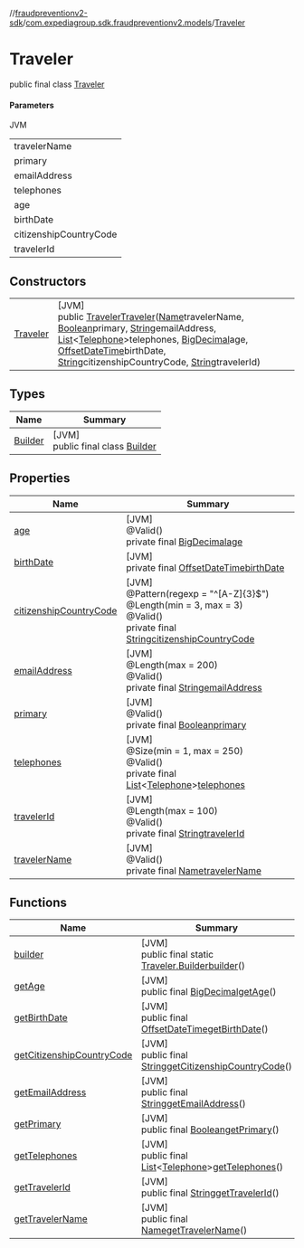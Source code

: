 //[fraudpreventionv2-sdk](../../../index.md)/[com.expediagroup.sdk.fraudpreventionv2.models](../index.md)/[Traveler](index.md)

# Traveler

public final class [Traveler](index.md)

#### Parameters

JVM

| |
|---|
| travelerName |
| primary | Indicator for one of the travelers who is the primary traveler. One traveler in each itinerary item must be listed as primary. By default, for a single traveler this should be set to `true`. |
| emailAddress | Email address associated with the traveler as supplied by the partner system. |
| telephones |
| age | Age of the traveler. |
| birthDate | Date of birth for traveler, in ISO-8601 date and time format `yyyy-MM-ddTHH:mm:ss.SSSZ`. |
| citizenshipCountryCode | The alpha-3 ISO country code of the traveler's nationality. |
| travelerId | A unique identifier for travelers in the transaction. |

## Constructors

| | |
|---|---|
| [Traveler](-traveler.md) | [JVM]<br>public [Traveler](index.md)[Traveler](-traveler.md)([Name](../-name/index.md)travelerName, [Boolean](https://docs.oracle.com/javase/8/docs/api/java/lang/Boolean.html)primary, [String](https://docs.oracle.com/javase/8/docs/api/java/lang/String.html)emailAddress, [List](https://docs.oracle.com/javase/8/docs/api/java/util/List.html)&lt;[Telephone](../-telephone/index.md)&gt;telephones, [BigDecimal](https://docs.oracle.com/javase/8/docs/api/java/math/BigDecimal.html)age, [OffsetDateTime](https://docs.oracle.com/javase/8/docs/api/java/time/OffsetDateTime.html)birthDate, [String](https://docs.oracle.com/javase/8/docs/api/java/lang/String.html)citizenshipCountryCode, [String](https://docs.oracle.com/javase/8/docs/api/java/lang/String.html)travelerId) |

## Types

| Name | Summary |
|---|---|
| [Builder](-builder/index.md) | [JVM]<br>public final class [Builder](-builder/index.md) |

## Properties

| Name | Summary |
|---|---|
| [age](index.md#158567337%2FProperties%2F-173342751) | [JVM]<br>@Valid()<br>private final [BigDecimal](https://docs.oracle.com/javase/8/docs/api/java/math/BigDecimal.html)[age](index.md#158567337%2FProperties%2F-173342751) |
| [birthDate](index.md#-72238309%2FProperties%2F-173342751) | [JVM]<br>private final [OffsetDateTime](https://docs.oracle.com/javase/8/docs/api/java/time/OffsetDateTime.html)[birthDate](index.md#-72238309%2FProperties%2F-173342751) |
| [citizenshipCountryCode](index.md#-1221687213%2FProperties%2F-173342751) | [JVM]<br>@Pattern(regexp = &quot;^[A-Z]{3}$&quot;)<br>@Length(min = 3, max = 3)<br>@Valid()<br>private final [String](https://docs.oracle.com/javase/8/docs/api/java/lang/String.html)[citizenshipCountryCode](index.md#-1221687213%2FProperties%2F-173342751) |
| [emailAddress](index.md#635325018%2FProperties%2F-173342751) | [JVM]<br>@Length(max = 200)<br>@Valid()<br>private final [String](https://docs.oracle.com/javase/8/docs/api/java/lang/String.html)[emailAddress](index.md#635325018%2FProperties%2F-173342751) |
| [primary](index.md#-1481207162%2FProperties%2F-173342751) | [JVM]<br>@Valid()<br>private final [Boolean](https://docs.oracle.com/javase/8/docs/api/java/lang/Boolean.html)[primary](index.md#-1481207162%2FProperties%2F-173342751) |
| [telephones](index.md#-1916548285%2FProperties%2F-173342751) | [JVM]<br>@Size(min = 1, max = 250)<br>@Valid()<br>private final [List](https://docs.oracle.com/javase/8/docs/api/java/util/List.html)&lt;[Telephone](../-telephone/index.md)&gt;[telephones](index.md#-1916548285%2FProperties%2F-173342751) |
| [travelerId](index.md#764246736%2FProperties%2F-173342751) | [JVM]<br>@Length(max = 100)<br>@Valid()<br>private final [String](https://docs.oracle.com/javase/8/docs/api/java/lang/String.html)[travelerId](index.md#764246736%2FProperties%2F-173342751) |
| [travelerName](index.md#902975456%2FProperties%2F-173342751) | [JVM]<br>@Valid()<br>private final [Name](../-name/index.md)[travelerName](index.md#902975456%2FProperties%2F-173342751) |

## Functions

| Name | Summary |
|---|---|
| [builder](builder.md) | [JVM]<br>public final static [Traveler.Builder](-builder/index.md)[builder](builder.md)() |
| [getAge](get-age.md) | [JVM]<br>public final [BigDecimal](https://docs.oracle.com/javase/8/docs/api/java/math/BigDecimal.html)[getAge](get-age.md)() |
| [getBirthDate](get-birth-date.md) | [JVM]<br>public final [OffsetDateTime](https://docs.oracle.com/javase/8/docs/api/java/time/OffsetDateTime.html)[getBirthDate](get-birth-date.md)() |
| [getCitizenshipCountryCode](get-citizenship-country-code.md) | [JVM]<br>public final [String](https://docs.oracle.com/javase/8/docs/api/java/lang/String.html)[getCitizenshipCountryCode](get-citizenship-country-code.md)() |
| [getEmailAddress](get-email-address.md) | [JVM]<br>public final [String](https://docs.oracle.com/javase/8/docs/api/java/lang/String.html)[getEmailAddress](get-email-address.md)() |
| [getPrimary](get-primary.md) | [JVM]<br>public final [Boolean](https://docs.oracle.com/javase/8/docs/api/java/lang/Boolean.html)[getPrimary](get-primary.md)() |
| [getTelephones](get-telephones.md) | [JVM]<br>public final [List](https://docs.oracle.com/javase/8/docs/api/java/util/List.html)&lt;[Telephone](../-telephone/index.md)&gt;[getTelephones](get-telephones.md)() |
| [getTravelerId](get-traveler-id.md) | [JVM]<br>public final [String](https://docs.oracle.com/javase/8/docs/api/java/lang/String.html)[getTravelerId](get-traveler-id.md)() |
| [getTravelerName](get-traveler-name.md) | [JVM]<br>public final [Name](../-name/index.md)[getTravelerName](get-traveler-name.md)() |
